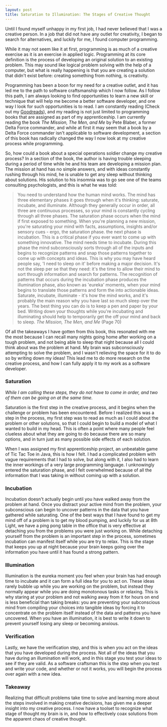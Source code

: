 ```yaml
---
layout: post
title: Saturation to Illumination: The Stages of Creative Thought
---
```


Until I found myself unhappy in my first job, I had never believed that I was a creative person. In a job that did not have any outlet for creativity, I began to search for alternatives, and luckily for me, I found computer programming.

While it may not seem like it at first, programming is as much of a creative exercise as it is an exercise in applied logic. Programming at its core definition is the process of developing an original solution to an existing problem.  This may sound like logical problem solving with the help of a computer, but what is really happening is that you are creating a solution that didn't exist before: creating something from nothing, is creativity. 

Programming has been a boon for my need for a creative outlet, and it has led me to the path to software craftsmanship which I now follow.  As I follow this path, I am always looking to find opportunities to learn a new skill or technique that will help me become a better software developer, and one way I look for such opportunities is to read. I am constantly reading (Check out my [Goodreads](https://www.goodreads.com/review/list/8556990?shelf=read)), and my reading is not just limited to programming books that are assigned as part of my apprenticeship. I am currently reading the book *The Mission, The Men, and Me*  by Pete Blaber, a former Delta Force commander, and while at first it may seem that a book by a Delta Force commander isn't applicable to software development, a section of this book has radically changed the way I now look at my creative process while programming.

So, how could a book about a special operations soldier change my creative process? In a section of the book, the author is having trouble sleeping during a period of time while he and his team are developing a mission plan. The mission at hand has no simple answers, and with ideas constantly rushing through his mind, he is unable to get any sleep without thinking about solutions. His solution to his insomnia was to go see one of the teams consulting psychologists, and this is what he was told:

>You need to understand how the human mind works. The mind has three elementary phases it goes through when it's thinking: saturate, incubate, and illuminate. Although they generally occur in order, all three are continuous processes, so your mind is constantly cycling through all three phases. The saturation phase occurs when the mind if first exposed to something. When you're planning a new mission, you're saturating your mind with facts, assumptions, insights and/or sensory cues - ergo, the saturation phase. the next phase is incubation. This is a critical phase if you ever want to come up with something innovative. The mind needs time to incubate. During this phase the mind subconsciously sorts through all of the inputs and begins to recognize patterns and snap those patterns together to come up with concepts and ideas. This is why you may have heard people say, 'I need to sleep on it' before making a major decision. It's not the sleep per se that they need: it's the time to allow their mind to sort through information and search for patterns. The recognition of patterns that occurs during the incubation phase produces the illumination phase, also known as 'eureka' moments, when your mind begins to translate those patterns and form the into actionable ideas. Saturate, incubate, illuminate - it's how the mind works, and it's probably the main reason why you have last so much sleep over the years. The best thing you can do is to keep a pen and paper by your bed. Writing down your thoughts while you're incubating and illuminating should help to temporarily get the off your mind and back to sleep.
>*The Mission, The Men, and Me* (Page 70)

Of all the takeaways I have gotten from this book, this resonated with me the most because I can recall many nights going home after working on a tough problem, and not being able to sleep that night because all I could think about was the problem at hand.  My brain was subconsciously attempting to solve the problem, and I wasn't relieving the space for it to do so by writing down my ideas! This lead me to do more research on the creative process, and how I can fully apply it to my work as a software developer.

### Saturation

*While I am calling these steps, they do not have to come in order, and two of them can be going on at the same time.*

Saturation is the first step in the creative process, and it begins when the challenge or problem has been encountered. Before I realized this was a step in the process, my first step was to read as much as I could about the problem or other solutions, so that I could begin to build a model of what I wanted to build in my head. This is often a point where many people feel clueless about what they are going to do because there are so many options, and in turn just as many possible side effects of each solution. 

When I was assigned my first apprenticeship project, an unbeatable game of Tic Tac Toe in Java, this is how I felt. I had a complicated problem with vague requirements that I had to solve, but along with it, I also had to learn the inner workings of a very large programming language. I unknowingly entered the saturation phase, and I felt overwhelmed because of all the information that I was taking in without coming up with a solution. 

### Incubation

Incubation doesn't actually begin until you have walked away from the problem at hand. Once you distract your active mind from the problem, your subconscious can begin to uncover patterns in the data that you have gathered while saturating. One of the best ways that I have found to get my mind off of a problem is to get my blood pumping, and luckily for us at 8th Light, we have a ping pong table in the office that is very effective at detaching you from the problems you were just working on. While detaching yourself from the problem is an important step in the process, sometimes incubation can manifest itself while you are try to relax. This is the stage that keeps you up at night because your brain keeps going over the information you have until it has found a strong pattern.

### Illumination

Illumination is the eureka moment you feel when your brain has had enough time to incubate and it can form a full idea for you to act on. These ideas rarely bubble up while you are working on the problem, but instead they normally appear while you are doing monotonous tasks or relaxing. This is why staring at your problem and not walking away from it for hours on end is less beneficial than taking breaks: you are preventing your subconscious mind from compiling your choices into tangible ideas by forcing it to concentrate on the problem itself instead of the data and patterns you have uncovered. When you have an illumination, it is best to write it down to prevent yourself losing any sleep or becoming anxious. 

### Verification

Lastly, we have the verification step, and this is when you act on the ideas that you have developed during the process. Not all of the ideas that you have during an illumination will work, and in this stage you test your ideas to see if they are valid. As a software craftsman this is the step when you test and write your code, and whether or not it works, you will begin the process over again with a new idea.

### Takeaway

Realizing that difficult problems take time to solve and learning more about the steps involved in making creative decisions, has given me a deeper insight into my creative process. I now have a toolset to recognize what stage of thought my brain is in, and how to effectively coax solutions from the apparent chaos of creative thought.